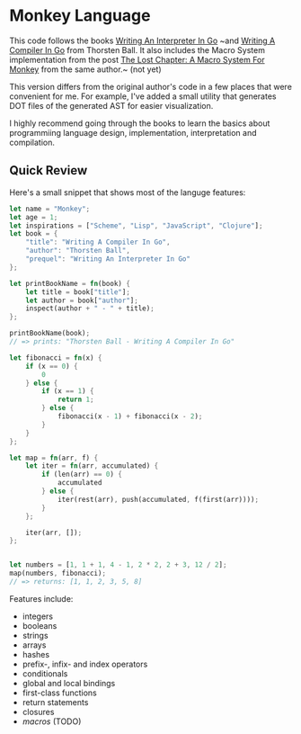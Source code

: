 # Monkey Language

This code follows the books [Writing An Interpreter In Go](https://interpreterbook.com/) ~and [Writing A Compiler In Go](https://compilerbook.com/) from Thorsten Ball. It also includes the Macro System implementation from the post [The Lost Chapter: A Macro System For Monkey](https://interpreterbook.com/lost/) from the same author.~ (not yet)

This version differs from the original author's code in a few places that were convenient for me. For example, I've added a small utility that generates DOT files of the generated AST for easier visualization.

I highly recommend going through the books to learn the basics about programmiing language design, implementation, interpretation and compilation.

## Quick Review

Here's a small snippet that shows most of the languge features:

```rust
let name = "Monkey";
let age = 1;
let inspirations = ["Scheme", "Lisp", "JavaScript", "Clojure"];
let book = {
    "title": "Writing A Compiler In Go",
    "author": "Thorsten Ball",
    "prequel": "Writing An Interpreter In Go"
};

let printBookName = fn(book) {
    let title = book["title"];
    let author = book["author"];
    inspect(author + " - " + title);
};

printBookName(book);
// => prints: "Thorsten Ball - Writing A Compiler In Go"

let fibonacci = fn(x) {
    if (x == 0) {
        0
    } else {
        if (x == 1) {
            return 1;
        } else {
            fibonacci(x - 1) + fibonacci(x - 2);
        }
    }
};

let map = fn(arr, f) {
    let iter = fn(arr, accumulated) {
        if (len(arr) == 0) {
            accumulated
        } else {
            iter(rest(arr), push(accumulated, f(first(arr))));
        }
    };

    iter(arr, []);
};


let numbers = [1, 1 + 1, 4 - 1, 2 * 2, 2 + 3, 12 / 2];
map(numbers, fibonacci);
// => returns: [1, 1, 2, 3, 5, 8]
```

Features include:

* integers
* booleans
* strings
* arrays
* hashes
* prefix-, infix- and index operators
* conditionals
* global and local bindings
* first-class functions
* return statements
* closures
* _macros_ (TODO)

